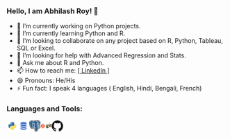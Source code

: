 ### Hello, I am Abhilash Roy! 👋

- 🔭 I’m currently working on Python projects.
- 🌱 I’m currently learning Python and R.
- 👯 I’m looking to collaborate on any project based on R, Python, Tableau, SQL or Excel.
- 🤔 I’m looking for help with Advanced Regression and Stats.
- 💬 Ask me about R and Python.
- 📫 How to reach me: [[ LinkedIn ]](https://www.linkedin.com/in/abhilashroy/) 
- 😄 Pronouns: He/His
- ⚡ Fun fact: I speak 4 languages ( English, Hindi, Bengali, French)

### Languages and Tools:

<img align="left" alt="python" width="26px" src="https://raw.githubusercontent.com/github/explore/80688e429a7d4ef2fca1e82350fe8e3517d3494d/topics/python/python.png" />
<img align="left" alt="SQL" width="26px" src="https://raw.githubusercontent.com/github/explore/80688e429a7d4ef2fca1e82350fe8e3517d3494d/topics/sql/sql.png" />
<img align="left" alt="postgreSQL" width="26px" src="https://raw.githubusercontent.com/github/explore/80688e429a7d4ef2fca1e82350fe8e3517d3494d/topics/postgresql/postgresql.png" />
<img align="left" alt="Git" width="26px" src="https://raw.githubusercontent.com/github/explore/80688e429a7d4ef2fca1e82350fe8e3517d3494d/topics/git/git.png" />
<img align="left" alt="GitHub" width="26px" src="https://raw.githubusercontent.com/github/explore/78df643247d429f6cc873026c0622819ad797942/topics/github/github.png" />
